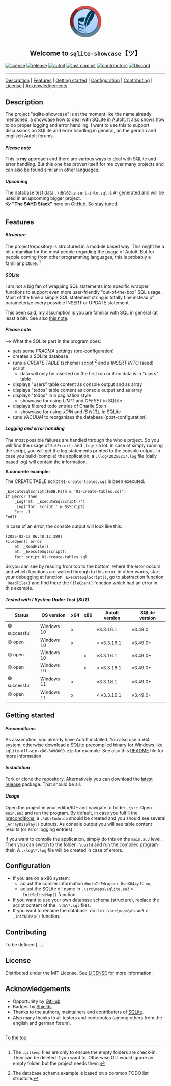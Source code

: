 #####

<p align="center">
    <img src="assets/images/logo.png" width="100" />
    <h2 align="center">Welcome to <code>sqlite-showcase</code>【ツ】</h2>
</p>

[![license](https://img.shields.io/badge/license-MIT-indianred.svg?style=flat-square&logo=spdx&logoColor=white)](https://github.com/sven-seyfert/sqlite-showcase/blob/main/LICENSE.md)
[![release](https://img.shields.io/github/release/sven-seyfert/sqlite-showcase.svg?color=slateblue&style=flat-square&logo=github)](https://github.com/sven-seyfert/sqlite-showcase/releases/latest)
[![autoit](https://img.shields.io/badge/lang-AutoIt-lightskyblue.svg?style=flat-square&logo=autodesk&logoColor=white)]()
[![last commit](https://img.shields.io/github/last-commit/sven-seyfert/sqlite-showcase.svg?color=darkgoldenrod&style=flat-square&logo=github)](https://github.com/sven-seyfert/sqlite-showcase/commits/main)
[![contributors](https://img.shields.io/github/contributors/sven-seyfert/sqlite-showcase.svg?color=darkolivegreen&style=flat-square&logo=github)](https://github.com/sven-seyfert/sqlite-showcase/graphs/contributors)
[![Discord](https://img.shields.io/badge/Discord-AutoIt_Community_Projects-%235865F2.svg?style=flat-square&logo=discord&logoColor=white)](https://discord.gg/5DWTpZK3QN)

---

[Description](#description) | [Features](#features) | [Getting started](#getting-started) | [Configuration](#configuration) | [Contributing](#contributing) | [License](#license) | [Acknowledgements](#acknowledgements)

## Description

The project "sqlite-showcase" is at the moment like the name already mentioned, a showcase how to deal with SQLite in AutoIt. It also shows how to do proper logging and error handling. I want to use this to support discussions on SQLite and error handling in general, on the german and englisch AutoIt forums.

#### *Please note*

This is **my** approach and there are various ways to deal with SQLite and error handling. But this one has proven itself for me over many projects and can also be found similar in other languages.

#### *Upcoming*

The database test data `.\db\02-insert-into.sql` is AI generated and will be used in an upcoming bigger project.<br>
👓 **"The SAHD Stack"** here on GitHub. So stay tuned.

## Features

#### *Structure*

The project/repository is structured in a module based way. This might be a bit unfamiliar for the most people regarding the usage of AutoIt. But for people coming from other programming languages, this is probably a familiar picture. [^1]

[^1]: The `.gitkeep` files are only to ensure the empty folders are check-in. They can be deleted if you want to. Otherwise GIT would ignore an empty folder, but the project needs them.

#### *SQLite*

I am not a big fan of wrapping SQL statements into specific wrapper functions to support even more user-friendly "out-of-the-box" SQL usage. Most of the time a simple SQL statement string is totally fine instead of parameterize every possible INSERT or UPDATE statement.

This been said, my assumption is you are familiar with SQL in general (at least a bit). See also [this note](#please-note).

#### *Please note*

==> What the SQLite part in the program does:

- sets some *PRAGMA* settings (pre-configuration)
- creates a SQLite database
- runs a *CREATE TABLE* (schema) script [^2] and a *INSERT INTO* (seed) script
  - data will only be inserted on the first run or if no data is in "users" table
- displays "users" table content as console output and as array
- displays "todos" table content as console output and as array
- displays "todos" in a pagination style
  - showcase for using *LIMIT* and *OFFSET* in SQLite
- displays filtered todo entries of Charlie Stein
  - showcase for using *JOIN* and *IS NULL* in SQLite
- runs *VACUUM* to reorganizes the database (post-configuration)

[^2]: The database schema example is based on a common TODO list structure.

#### *Logging and error handling*

The most possible failures are handled through the whole project. So you will find the usage of `SetError()` and `_Log()` a lot. In case of simply running the script, you will get the log statements printed to the console output. In case you build (compile) the application, a `.\log\20250217.log` file (daily based log) will contain the information.

**A concrete example:**

The CREATE TABLE script `01-create-tables.sql` is been executed.

``` autoit
_ExecuteSqlScript($mDB.Path & '01-create-tables.sql')
If @error Then
    _Log('at: _ExecuteSqlScript()')
    _Log('for: script ' & $sScript)
    Exit -1
EndIf
```

In case of an error, the console output will look like this:

``` log
[2025-02-17 06:48:13.389]
FileOpen() error
	at: _ReadFile()
	at: _ExecuteSqlScript()
	for: script 01-create-tables.sql
```

So you can see by reading from top to the bottom, where the error occurs and which functions are walked through to this error. In other words, start your debugging at function `_ExecuteSqlScript()`, go to abstraction function `_ReadFile()` and find there the `FileOpen()` function which had an error in this example.

#### *Tested with / System Under Test (SUT)*

| Status        | OS version | x64 | x86 | AutoIt version | SQLite version |
| ---           | ---        | --- | --- | ---            | ---            |
| 🟢 successful | Windows 10 | x   |     | v3.3.16.1      | v3.49.0        |
| 🟡 open       | Windows 10 | x   |     | < v3.3.16.1    | v3.49.0+       |
| 🟡 open       | Windows 10 |     | x   | v3.3.16.1      | v3.49.0+       |
| 🟡 open       | Windows 10 |     | x   | < v3.3.16.1    | v3.49.0+       |
| 🟢 successful | Windows 11 | x   |     | v3.3.16.1      | v3.49.0+       |
| 🟡 open       | Windows 11 | x   |     | < v3.3.16.1    | v3.49.0+       |

## Getting started

#### *Preconditions*

As assumption, you already have AutoIt installed. You also use a x64 system, otherwise [download](https://www.sqlite.org/download.html) a SQLite precompiled binary for Windows like `sqlite-dll-win-x86-3490000.zip` for example. See also this [README](https://github.com/sven-seyfert/sqlite-showcase/blob/main/lib/sqlite/README.md) file for more information.

#### *Installation*

Fork or clone the repository. Alternatively you can download the [latest release](https://github.com/sven-seyfert/sqlite-showcase/releases/latest) package. That should be all.

#### *Usage*

Open the project in your editor/IDE and navigate to folder `.\src`. Open `main.au3` and run the program. By default, in case you fulfill the [preconditions](#preconditions), a `.\db\todo.db` should be created and you should see several `_ArrayDisplay()` outputs. As console output you will see table content results (or error logging entries).

If you want to compile the application, simply do this on the `main.au3` level. Then you can switch to the folder `.\build` and run the compiled program their. A `.\log\*.log` file will be created in case of errors.

## Configuration

- If you are on a x86 system:
  - adjust the comiler information `#AutoIt3Wrapper_UseX64=y` to `=n`,
  - adjust the SQLite dll name in `.\src\maps\sqlite.au3` > `_InitSqliteMap()` function.
- If you want to use your own database schema (structure), replace the script content of the `.\db\*.sql` files.
- If you want to rename the database, do it in `.\src\maps\db.au3` > `_InitDBMap()` function.

## Contributing

To be defined [...]

## License

Distributed under the MIT License. See [LICENSE](https://github.com/sven-seyfert/sqlite-showcase/blob/main/LICENSE.md) for more information.

## Acknowledgements

- Opportunity by [GitHub](https://github.com)
- Badges by [Shields](https://shields.io)
- Thanks to the authors, maintainers and contributers of [SQLite](https://www.sqlite.org/copyright.html).
- Also many thanks to all testers and contributes (among others from the english and german forum).

##

[To the top](#)

